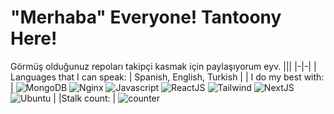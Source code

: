 # "Merhaba" Everyone! Tantoony Here! 

Görmüş olduğunuz repoları takipçi kasmak için paylaşıyorum eyv.
|||
|-|-|
| Languages that I can speak:	| Spanish, English, Turkish 	|
| I do my best with: 			| ![MongoDB](https://cdn4.iconfinder.com/data/icons/logos-brands-5/24/mongodb-22.png) ![Nginx](https://cdn4.iconfinder.com/data/icons/logos-brands-5/24/nginx-22.png) ![Javascript](https://cdn4.iconfinder.com/data/icons/scripting-and-programming-languages/512/js-22.png)  ![ReactJS](https://cdn4.iconfinder.com/data/icons/logos-brands-5/24/react-22.png)  ![Tailwind](https://cdn3.iconfinder.com/data/icons/teenyicons-solid-vol-3/15/tailwind-22.png)  ![NextJS](https://cdn3.iconfinder.com/data/icons/teenyicons-solid-vol-2/15/nextjs-22.png)  ![Ubuntu](https://cdn4.iconfinder.com/data/icons/logos-brands-5/24/ubuntu-22.png) |
|Stalk count:					|	![counter](https://profile-counter.glitch.me/{Tantoony}/count.svg)



<div align="center">
<!--
 <div>
  <p align="center">
   Contact links: 
    <a href="" target="_blank"><img src="" width="30px" heigth= "30px" /></a>
    <a href="" target="_blank"><img src="" width="30px" heigth= "30px" /></a>
    <a href="" target="_blank"><img src="" width="30px" heigth= "30px" /></a>
    <a href="" target="_blank"><img src="" width="30px" heigth= "30px" /></a>
    <a href="https://www.reddit.com/user/Tantoony" target="_blank"><img src="https://cdn1.iconfinder.com/data/icons/apps-8/64/reddit-apps-platform-512.png" width="30px" heigth= "30px" /></a>
    <a href="https://stackoverflow.com/users/15467316/tantoony?tab=profile" target="_blank"><img src="https://cdn1.iconfinder.com/data/icons/apps-8/64/stack-overflow-stackoverflow-apps-platform-512.png" width="30px" heigth= "30px" /></a>
    <a href="https://open.spotify.com/user/bsa431plyu8hiphpc0ggbsa25" target="_blank"><img src="https://cdn1.iconfinder.com/data/icons/apps-8/64/spotify-apps-platform-512.png" width="30px" heigth= "30px" /></a>
    <a href="" target="_blank"><img src="" width="30px" heigth= "30px" /></a>
</div>
  <img src="https://spotify-github-profile.vercel.app/api/view?uid=bsa431plyu8hiphpc0ggbsa25&cover_image=true&theme=default" />
  -->
</div>
